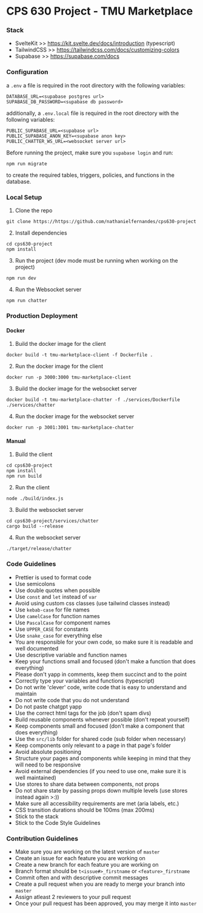 # CPS 630 Project - TMU Marketplace

### Stack

- SvelteKit >> https://kit.svelte.dev/docs/introduction (typescript)
- TailwindCSS >> https://tailwindcss.com/docs/customizing-colors
- Supabase >> https://supabase.com/docs

### Configuration

a `.env` a file is required in the root directory with the following variables:

```
DATABASE_URL=<supabase postgres url>
SUPABASE_DB_PASSWORD=<supabase db password>
```

additionally, a `.env.local` file is required in the root directory with the following variables:

```
PUBLIC_SUPABASE_URL=<supabase url>
PUBLIC_SUPABASE_ANON_KEY=<supabase anon key>
PUBLIC_CHATTER_WS_URL=<websocket server url>
```

Before running the project, make sure you `supabase login` and run:

```
npm run migrate
```

to create the required tables, triggers, policies, and functions in the database.

### Local Setup

1. Clone the repo

```
git clone https://https://github.com/nathanielfernandes/cps630-project
```

2. Install dependencies

```
cd cps630-project
npm install
```

3. Run the project (dev mode must be running when working on the project)

```
npm run dev
```

4. Run the Websocket server

```
npm run chatter
```

### Production Deployment

#### Docker

1. Build the docker image for the client

```
docker build -t tmu-marketplace-client -f Dockerfile .
```

2. Run the docker image for the client

```
docker run -p 3000:3000 tmu-marketplace-client
```

3. Build the docker image for the websocket server

```
docker build -t tmu-marketplace-chatter -f ./services/Dockerfile ./services/chatter
```

4. Run the docker image for the websocket server

```
docker run -p 3001:3001 tmu-marketplace-chatter
```

#### Manual

1. Build the client

```
cd cps630-project
npm install
npm run build
```

2. Run the client

```
node ./build/index.js
```

3. Build the websocket server

```
cd cps630-project/services/chatter
cargo build --release
```

4. Run the websocket server

```
./target/release/chatter
```

### Code Guidelines

- Prettier is used to format code
- Use semicolons
- Use double quotes when possible
- Use `const` and `let` instead of `var`
- Avoid using custom css classes (use tailwind classes instead)
- Use `kebab-case` for file names
- Use `camelCase` for function names
- Use `PascalCase` for component names
- Use `UPPER_CASE` for constants
- Use `snake_case` for everything else
- You are responsible for your own code, so make sure it is readable and well documented
- Use descriptive variable and function names
- Keep your functions small and focused (don't make a function that does everything)
- Please don't yapp in comments, keep them succinct and to the point
- Correctly type your variables and functions (typescript)
- Do not write 'clever' code, write code that is easy to understand and maintain
- Do not write code that you do not understand
- Do not paste chatgpt yapp
- Use the correct html tags for the job (don't spam divs)
- Build reusable components whenever possible (don't repeat yourself)
- Keep components small and focused (don't make a component that does everything)
- Use the `src/lib` folder for shared code (sub folder when necessary)
- Keep components only relevant to a page in that page's folder
- Avoid absolute positioning
- Structure your pages and components while keeping in mind that they will need to be responsive
- Avoid external dependencies (if you need to use one, make sure it is well maintained)
- Use stores to share data between components, not props
- Do not share state by passing props down multiple levels (use stores instead again >:))
- Make sure all accessibility requirements are met (aria labels, etc.)
- CSS transition durations should be 100ms (max 200ms)
- Stick to the stack
- Stick to the Code Style Guidelines

### Contribution Guidelines

- Make sure you are working on the latest version of `master`
- Create an issue for each feature you are working on
- Create a new branch for each feature you are working on
- Branch format should be `t<issue#>_firstname` or `<feature>_firstname`
- Commit often and with descriptive commit messages
- Create a pull request when you are ready to merge your branch into `master`
- Assign atleast 2 reviewers to your pull request
- Once your pull request has been approved, you may merge it into `master`
